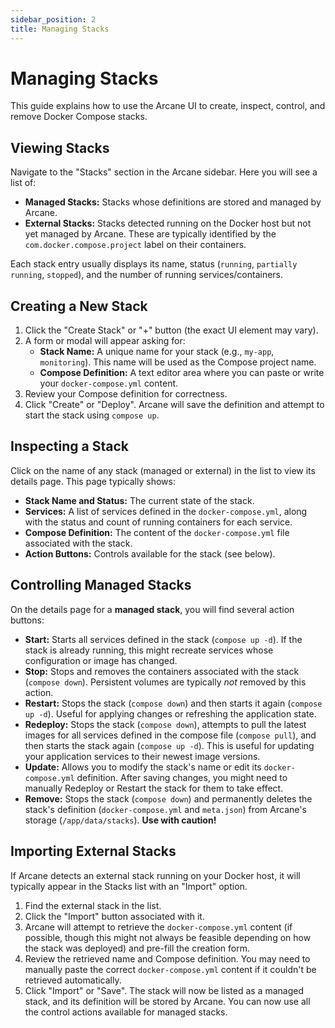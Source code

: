 ```yaml
---
sidebar_position: 2
title: Managing Stacks
---
```


# Managing Stacks

This guide explains how to use the Arcane UI to create, inspect, control, and remove Docker Compose stacks.

## Viewing Stacks

Navigate to the "Stacks" section in the Arcane sidebar. Here you will see a list of:

- **Managed Stacks:** Stacks whose definitions are stored and managed by Arcane.
- **External Stacks:** Stacks detected running on the Docker host but not yet managed by Arcane. These are typically identified by the `com.docker.compose.project` label on their containers.

Each stack entry usually displays its name, status (`running`, `partially running`, `stopped`), and the number of running services/containers.

## Creating a New Stack

1.  Click the "Create Stack" or "+" button (the exact UI element may vary).
2.  A form or modal will appear asking for:
    - **Stack Name:** A unique name for your stack (e.g., `my-app`, `monitoring`). This name will be used as the Compose project name.
    - **Compose Definition:** A text editor area where you can paste or write your `docker-compose.yml` content.
3.  Review your Compose definition for correctness.
4.  Click "Create" or "Deploy". Arcane will save the definition and attempt to start the stack using `compose up`.

## Inspecting a Stack

Click on the name of any stack (managed or external) in the list to view its details page. This page typically shows:

- **Stack Name and Status:** The current state of the stack.
- **Services:** A list of services defined in the `docker-compose.yml`, along with the status and count of running containers for each service.
- **Compose Definition:** The content of the `docker-compose.yml` file associated with the stack.
- **Action Buttons:** Controls available for the stack (see below).

## Controlling Managed Stacks

On the details page for a **managed stack**, you will find several action buttons:

- **Start:** Starts all services defined in the stack (`compose up -d`). If the stack is already running, this might recreate services whose configuration or image has changed.
- **Stop:** Stops and removes the containers associated with the stack (`compose down`). Persistent volumes are typically _not_ removed by this action.
- **Restart:** Stops the stack (`compose down`) and then starts it again (`compose up -d`). Useful for applying changes or refreshing the application state.
- **Redeploy:** Stops the stack (`compose down`), attempts to pull the latest images for all services defined in the compose file (`compose pull`), and then starts the stack again (`compose up -d`). This is useful for updating your application services to their newest image versions.
- **Update:** Allows you to modify the stack's name or edit its `docker-compose.yml` definition. After saving changes, you might need to manually Redeploy or Restart the stack for them to take effect.
- **Remove:** Stops the stack (`compose down`) and permanently deletes the stack's definition (`docker-compose.yml` and `meta.json`) from Arcane's storage (`/app/data/stacks`). **Use with caution!**

## Importing External Stacks

If Arcane detects an external stack running on your Docker host, it will typically appear in the Stacks list with an "Import" option.

1.  Find the external stack in the list.
2.  Click the "Import" button associated with it.
3.  Arcane will attempt to retrieve the `docker-compose.yml` content (if possible, though this might not always be feasible depending on how the stack was deployed) and pre-fill the creation form.
4.  Review the retrieved name and Compose definition. You may need to manually paste the correct `docker-compose.yml` content if it couldn't be retrieved automatically.
5.  Click "Import" or "Save". The stack will now be listed as a managed stack, and its definition will be stored by Arcane. You can now use all the control actions available for managed stacks.
